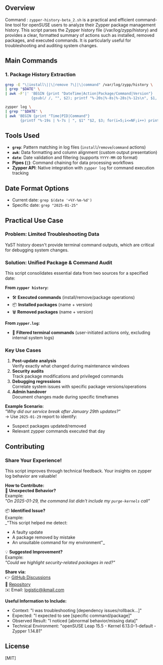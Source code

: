 ## Overview
Command : `zypper-history-beta_2.sh`
is a practical and efficient command-line tool for openSUSE users to analyze their Zypper package management history. This script parses the Zypper history file (/var/log/zypp/history) and provides a clear, formatted summary of actions such as installed, removed packages, and executed commands. It is particularly useful for troubleshooting and auditing system changes.

## Main Commands

### 1. Package History Extraction
```bash
grep -E "\|install\||\|remove ?\||\|command" /var/log/zypp/history \
| grep "$DATE" \
| awk -F'|' 'BEGIN {print "DateTime|Action|Package/Command|Version"} 
            {gsub(/ /, "", $2); printf "%-20s|%-8s|%-28s|%-12s\n", $1, $2, $3, $4}'

zypper log \
| grep "^$DATE" \
| awk 'BEGIN {print "Time|PID|Command"} 
       {printf "%-19s | %-7s | ", $1" "$2, $3; for(i=5;i<=NF;i++) printf $i" "; print ""}'
```
## Tools Used

- **`grep`**: Pattern matching in log files (`install`/`remove`/`command` actions)
- **`awk`**: Data formatting and column alignment (custom output presentation)
- **`date`**: Date validation and filtering (supports `YYYY-MM-DD` format)
- **Pipes (`|`)**: Command chaining for data processing workflows
- **Zypper API**: Native integration with `zypper log` for command execution tracking

## Date Format Options
- Current date: `grep $(date '+%Y-%m-%d')`
- Specific date: `grep "2025-01-25"`

## Practical Use Case

### Problem: Limited Troubleshooting Data
YaST history doesn't provide terminal command outputs, which are critical for debugging system changes.

### Solution: Unified Package & Command Audit
This script consolidates essential data from two sources for a specified date:

**From `zypper history`:**
- 🛠️ **Executed commands** (install/remove/package operations)
- 📦 **Installed packages** (name + version)
- 🗑️ **Removed packages** (name + version)

**From `zypper.log`:**
- 📜 **Filtered terminal commands** (user-initiated actions only, excluding internal system logs)

### Key Use Cases
1. **Post-update analysis**  
   Verify exactly what changed during maintenance windows
2. **Security audits**  
   Track package modifications and privileged commands
3. **Debugging regressions**  
   Correlate system issues with specific package versions/operations
4. **Admin handover**  
   Document changes made during specific timeframes

**Example Scenario:**  
_"Why did our service break after January 29th updates?"_  
→ Use `2025-01-29` report to identify:  
   - Suspect packages updated/removed  
   - Relevant zypper commands executed that day

## Contributing

### Share Your Experience!  
This script improves through technical feedback. Your insights on zypper log behavior are valuable!

**How to Contribute:**  
🔧 **Unexpected Behavior?**  
Example:  
_"On 2025-01-29, the command list didn't include my `purge-kernels` call"_  

📦 **Identified Issue?**  
Example:  
_"This script helped me detect:  
- A faulty update  
- A package removed by mistake  
- An unsuitable command for my environment"_  

💡 **Suggested Improvement?**  
Example:  
_"Could we highlight security-related packages in red?"_

**Share via:**  
👉 [GitHub Discussions](https://github.com/crisis1er/Zypper-Package-History-Logs/discussions)  
📁 [Repository](https://github.com/crisis1er/Zypper-Package-History-Logs/tree/main)  
✉️ Email: logistic@ikmail.com  

**Useful Information to Include:**  
- Context: "I was troubleshooting [dependency issues/rollback...]"
- Expected: "I expected to see [specific command/package]"
- Observed Result: "I noticed [abnormal behavior/missing data]"
- Technical Environment: "openSUSE Leap 15.5 - Kernel 6.13.0-1-default - Zypper 1.14.81"

## License
[MIT]

